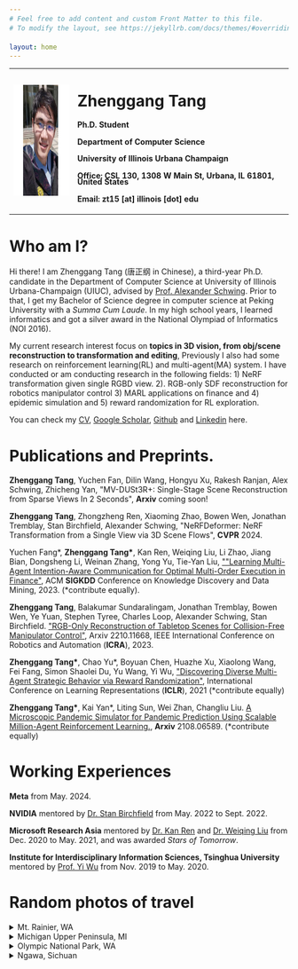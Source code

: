 ```yaml
---
# Feel free to add content and custom Front Matter to this file.
# To modify the layout, see https://jekyllrb.com/docs/themes/#overriding-theme-defaults

layout: home
---
```

<style>
h4.small{
line-height: 0.8;
}
</style>
<table width="800">
<tr>
<td width="205"> 
<img src="me.jpg" width="200" height="200" />
</td>
<td width="595" style="text-align:left">
<div>
<h1> Zhenggang Tang </h1>
<h4 class="small"> Ph.D. Student </h4>
<h4 class="small"> Department of Computer Science </h4>
<h4 class="small"> University of Illinois Urbana Champaign </h4>
<h4 class="small"> <b>Office:</b> CSL 130, 1308 W Main St, Urbana, IL 61801, United States</h4>
<h4 class="small"> <b>Email:</b> zt15 [at] illinois [dot] edu</h4>
</div>
</td>
</tr>
</table>


# Who am I?

Hi there! I am Zhenggang Tang (唐正纲 in Chinese), a third-year Ph.D. candidate in the Department of Computer Science at University of Illinois Urbana-Champaign (UIUC), advised by <a href="https://alexander-schwing.de/" title="Prof. Alex G. Schwing">Prof. Alexander Schwing</a>. 
Prior to that, I get my Bachelor of Science degree in computer science at Peking University with a *Summa Cum Laude*. In my high school years, I learned informatics and got a silver award in the National Olympiad of Informatics (NOI 2016).

My current research interest focus on **topics in 3D vision, from obj/scene reconstruction to transformation and editing**, Previously I also had some research on reinforcement learning(RL) and multi-agent(MA) system. I have conducted or am conducting research in the following fields: 1) NeRF transformation given single RGBD view. 2). RGB-only SDF reconstruction for robotics manipulator control 3) MARL applications on finance and 4) epidemic simulation and 5) reward randomization for RL exploration.

You can check my <a href="tzg_resume.pdf" title="CV">CV</a>, <a href="https://scholar.google.com/citations?user=mGMy_kwAAAAJ" title="gs">Google Scholar</a>, <a href="https://github.com/recordmp3" title="github">Github</a> and <a href="https://www.linkedin.com/in/%E6%AD%A3%E7%BA%B2-%E5%94%90-9a9421201/" title="Linkedin">Linkedin</a> here.

# Publications and Preprints.

**Zhenggang Tang**, Yuchen Fan, Dilin Wang, Hongyu Xu, Rakesh Ranjan, Alex Schwing, Zhicheng Yan, "MV-DUSt3R+: Single-Stage Scene Reconstruction from Sparse Views In 2 Seconds", **Arxiv** coming soon!

**Zhenggang Tang**, Zhongzheng Ren, Xiaoming Zhao, Bowen Wen, Jonathan Tremblay, Stan Birchfield, Alexander Schwing, "NeRFDeformer: NeRF Transformation from a Single View via 3D Scene Flows", **CVPR** 2024.

Yuchen Fang\*, **Zhenggang Tang\***, Kan Ren, Weiqing Liu, Li Zhao, Jiang Bian, Dongsheng Li, Weinan Zhang, Yong Yu, Tie-Yan Liu, <a href="https://arxiv.org/abs/2307.03119" title="MARL on multi-order execution">""Learning Multi-Agent Intention-Aware Communication for Optimal Multi-Order Execution in Finance"</a>,  ACM **SIGKDD** Conference on Knowledge Discovery and Data Mining, 2023. (\*contribute equally).

**Zhenggang Tang**, Balakumar Sundaralingam, Jonathan Tremblay, Bowen Wen, Ye Yuan, Stephen Tyree, Charles Loop, Alexander Schwing, Stan Birchfield. <a href="https://arxiv.org/pdf/2210.11668.pdf" title="SDF reconstruction">"RGB-Only Reconstruction of Tabletop Scenes for Collision-Free Manipulator Control"</a>, Arxiv 2210.11668, IEEE International Conference on Robotics and Automation (**ICRA**), 2023.

**Zhenggang Tang\***, Chao Yu\*, Boyuan Chen, Huazhe Xu, Xiaolong Wang, Fei Fang, Simon Shaolei Du, Yu Wang, Yi Wu, <a href="https://openreview.net/forum?id=lvRTC669EY_" title="reward randomlization">"Discovering Diverse Multi-Agent Strategic Behavior via Reward Randomization"</a>, International Conference on Learning Representations (**ICLR**), 2021 (*contribute equally)

**Zhenggang Tang\***, Kai Yan\*, Liting Sun, Wei Zhan, Changliu Liu. <a href="https://arxiv.org/abs/2108.06589" title="MARL">A Microscopic Pandemic Simulator for Pandemic Prediction Using Scalable Million-Agent Reinforcement Learning.</a>, **Arxiv** 2108.06589. (\*contribute equally)

# Working Experiences

**Meta** from May. 2024.

**NVIDIA** mentored by <a href="https://scholar.google.com/citations?user=_bKTUqAAAAAJ&hl=zh-CN" title="Stan">Dr. Stan Birchfield</a> from May. 2022 to Sept. 2022.

**Microsoft Research Asia** mentored by <a href="https://www.saying.ren/" title="Kan Ren">Dr. Kan Ren</a> and <a href="https://www.microsoft.com/en-us/research/people/weiqiliu/" title="Weiqing Liu">Dr. Weiqing Liu</a> from Dec. 2020 to May. 2021, and was awarded *Stars of Tomorrow*.

**Institute for Interdisciplinary Information Sciences, Tsinghua University** mentored by <a href="https://jxwuyi.weebly.com/" title="Yi Wu">Prof. Yi Wu</a> from Nov. 2019 to May. 2020.

# Random photos of travel

<details>
	<summary>Mt. Rainier, WA</summary>
	<img src="travel/mtr.jpg">
	<img src="travel/mtr2.jpg">
	<img src="travel/mtr3.jpg">
	<img src="travel/mtr4.jpg">
	<img src="travel/mtr5.jpg">
</details>


<details>
	<summary>Michigan Upper Peninsula, MI</summary>
	<img src="travel/mup.jpg">
	<img src="travel/mup2.jpg">
	<img src="travel/mup3.jpg">
</details>


<details>
	<summary>Olympic National Park, WA</summary>
	<img src="travel/onp.jpg">
	<img src="travel/onp2.jpg">
	<img src="travel/onp3.jpg">
	<img src="travel/onp4.jpg">
</details>

<details>
	<summary>Ngawa, Sichuan</summary>
	<img src="travel/sch1.jpg">
	<text>galaxy credits to **Ruxu Geng**</text>
	<img src="travel/sch2.jpg">
	<img src="travel/sch3.jpg">
	<img src="travel/sch4.jpg">
	<img src="travel/sch5.jpg">
</details>
